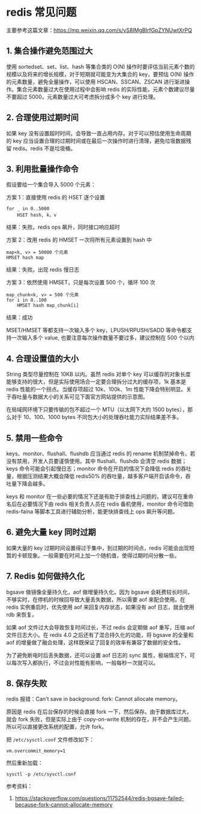 # redis 常见问题

<!--
ID: f0b4b2d4-d3b5-490c-9f3a-1d7d064a171c
Status: publish
Date: 2018-07-20T04:03:00
Modified: 2020-05-16T11:20:38
wp_id: 576
-->

主要参考这篇文章：https://mp.weixin.qq.com/s/vS8IMgBIrfGpZYNUwtXrPQ

## 1. 集合操作避免范围过大

使用 sortedset、set、list、hash 等集合类的 O(N) 操作时要评估当前元素个数的规模以及将来的增长规模，对于短期就可能变为大集合的 key，要预估 O(N) 操作的元素数量，避免全量操作，可以使用 HSCAN、SSCAN、ZSCAN 进行渐进操作。集合元素数量过大在使用过程中会影响 redis 的实际性能，元素个数建议尽量不要超过 5000，元素数量过大可考虑拆分成多个 key 进行处理。

## 2. 合理使用过期时间

如果 key 没有设置超时时间，会导致一直占用内存。对于可以预估使用生命周期的 key 应当设置合理的过期时间或在最后一次操作时进行清理，避免垃圾数据残留 redis。redis 不是垃圾桶。

## 3. 利用批量操作命令

假设要给一个集合导入 5000 个元素：

方案 1：直接使用 redis 的 HSET 逐个设置

```
for _ in 0..5000
    HSET hash, k，v
```
结果：失败。redis ops 飙升，同时接口响应超时

方案 2：改用 redis 的 HMSET 一次将所有元素设置到 hash 中

```
map<k, v> = 50000 个元素
HMSET hash map
```

结果：失败。出现 redis 慢日志

方案 3：依然使用 HMSET，只是每次设置 500 个，循环 100 次

```
map_chunk<k, v> = 500 个元素
for i in 0..100
    HMSET hash map_chunk[i]
```

结果：成功

MSET/HMSET 等都支持一次输入多个 key，LPUSH/RPUSH/SADD 等命令都支持一次输入多个 value, 也要注意每次操作数量不要过多，建议控制在 500 个以内

## 4. 合理设置值的大小

String 类型尽量控制在 10KB 以内。虽然 redis 对单个 key 可以缓存的对象长度能够支持的很大，但是实际使用场合一定要合理拆分过大的缓存项，1k 基本是 redis 性能的一个拐点。当缓存项超过 10k、100k、1m 性能下降会特别明显。关于吞吐量与数据大小的关系可见下面官方网站提供的示意图。

在局域网环境下只要传输的包不超过一个 MTU（以太网下大约 1500 bytes），那么对于 10、100、1000 bytes 不同包大小的处理吞吐能力实际结果差不多。

## 5. 禁用一些命令

keys、monitor、flushall、flushdb 应当通过 redis 的 rename 机制禁掉命令，若没有禁用，开发人员要谨慎使用。其中 flushall、flushdb 会清空 redis 数据；keys 命令可能会引起慢日志；monitor 命令在开启的情况下会降低 redis 的吞吐量，根据压测结果大概会降低 redis50% 的吞吐量，越多客户端开启该命令，吞吐量下降会越多。

keys 和 monitor 在一些必要的情况下还是有助于排查线上问题的，建议可在重命名后在必要情况下由 redis 相关负责人员在 redis 备机使用，monitor 命令可借助 redis-faina 等脚本工具进行辅助分析，能更快排查线上 ops 飙升等问题。

## 6. 避免大量 key 同时过期

如果大量的 key 过期时间设置得过于集中，到过期的时间点，redis 可能会出现短暂的卡顿现象。一般需要在时间上加一个随机值，使得过期时间分散一些。

## 7. Redis 如何做持久化

bgsave 做镜像全量持久化，aof 做增量持久化。因为 bgsave 会耗费较长时间，不够实时，在停机的时候回导致大量丢失数据，所以需要 aof 来配合使用。在 redis 实例重启时，优先使用 aof 来回复内存状态，如果没有 aof 日志，就会使用 rdb 来恢复。

如果 aof 文件过大会导致恢复时间过长，不过 redis 会定期做 aof 重写，压缩 aof 文件日志大小。在 redis 4.0 之后还有了混合持久化的功能，将 bgsave 的全量和 aof 的增量做了融合处理，这样既保证了回复的效率有兼容了数据的安全性。

为了避免断电时后丢失数据，还可以设置 aof 日志的 sync 属性，极端情况下，可以每次写入都执行，不过会对性能有影响，一般每秒一次就可以。

## 8. 保存失败

redis 报错：Can't save in background: fork: Cannot allocate memory。

原因是 redis 在后台保存的时候会直接 fork 一下，然后保存。由于数据库过大，就会 fork 失败，但是实际上由于 copy-on-write 机制的存在，并不会产生问题。所以可以直接更改系统的配置，允许 fork。

把 `/etc/sysctl.conf` 文件修改如下：

```
vm.overcommit_memory=1
```

然后重新加载：

```
sysctl -p /etc/sysctl.conf
```

参考资料：

1. https://stackoverflow.com/questions/11752544/redis-bgsave-failed-because-fork-cannot-allocate-memory
